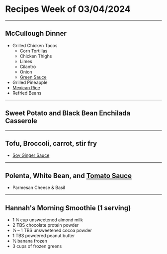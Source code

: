# Recipes Week of 03/04/2024

---

## McCullough Dinner

- Grilled Chicken Tacos
    - Corn Tortillas
    - Chicken Thighs
    - Limes
    - Cilantro
    - Onion
    - [Green Sauce](./acapulcoGreenSalsa.md)
- Grilled Pineapple
- [Mexican Rice](https://tastesbetterfromscratch.com/wprm_print/10632)
- Refried Beans

---

## Sweet Potato and Black Bean Enchilada Casserole

---

## Tofu, Broccoli, carrot, stir fry
- [Soy Ginger Sauce](https://nutriciously.com/wp-json/mv-create/v1/creations/256/print)

---

## Polenta, White Bean, and [Tomato Sauce](./MarcellaHazanTomatoSauce.md)
- Parmesan Cheese & Basil

---

## Hannah's Morning Smoothie (1 serving)

- 1 ¼ cup unsweetened almond milk
- 2 TBS chocolate protein powder
- ½ – 1 TBS unsweetened cocoa powder
- 1 TBS powdered peanut butter
- ½ banana frozen
- 3 cups of frozen greens